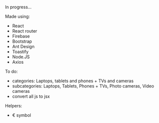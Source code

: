 In progress...

Made using:
- React
- React router
- Firebase
- Bootstrap
- Ant Design
- Toastify
- Node.JS
- Axios

To do:
- categories: Laptops, tablets and phones + TVs and cameras
- subcategories: Laptops, Tablets, Phones + TVs, Photo cameras, Video cameras
- convert all js to jsx

Helpers:
- € symbol